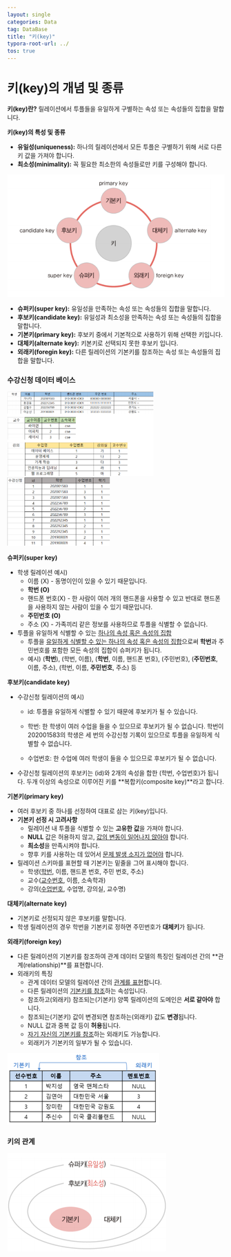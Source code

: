 ```yaml
---
layout: single
categories: Data
tag: DataBase
title: "키(key)"
typora-root-url: ../
tos: true
---
```


# 키(key)의 개념 및 종류

**키(key)란?** 릴레이션에서 투플들을 유일하게 구별하는 속성 또는 속성들의 집합을 말합니다.



**키(key)의 특성 및 종류**

- **유일성(uniqueness):** 하나의 릴레이션에서 모든 투플은 구별하기 위해 서로 다른 키 값을 가져야 합니다.
- **최소성(minimality):** 꼭 필요한 최소한의 속성들로만 키를 구성해야 합니다.



<img src="/images/2024-03-14-key/image-20240314105752398.png" alt="image-20240314105752398" style="zoom: 80%;" />

- **슈퍼키(super key):** 유일성을 만족하는 속성 또는 속성들의 집합을 말합니다.
- **후보키(candidate key):** 유일성과 최소성을 만족하는 속성 또는 속성들의 집합을 말합니다.
- **기본키(primary key):** 후보키 중에서 기본적으로 사용하기 위해 선택한 키입니다.
- **대체키(alternate key):** 키본키로 선택되지 못한 후보키 입니다.
- **외래키(foregin key):** 다른 릴레이션의 기본키를 참조하는 속성 또는 속성들의 집합을 말합니다.



### **수강신청 데이터 베이스**

<img src="/images/2024-03-14-key/image-20240314110403735.png" alt="image-20240314110403735" style="zoom:50%;" /><img src="/images/2024-03-14-key/image-20240314110440120.png" alt="image-20240314110440120" style="zoom:50%;" />



**슈퍼키(super key)**

- 학생 릴레이션 예시)
  - 이름 (X) - 동명이인이 있을 수 있기 때문입니다.
  - **학번 (O)**
  - 핸드폰 번호(X) - 한 사람이 여러 개의 핸드폰을 사용할 수 있고 반대로 핸드폰을 사용하지 않는 사람이 있을 수 있기 때문입니다.
  - **주민번호 (O)**
  - 주소 (X) - 가족끼리 같은 정보를 사용하므로 투플을 식별할 수 없습니다.
- 투플을 유일하게 식별할 수 있는 <u>하나의 속성 혹은 속성의 집합</u>
  - 투플을 <u>유일하게 식별할 수 있는 하나의 속성 혹은 속성의 집합</u>으로써 **학번**과 주민번호를 포함한 모든 속성의 집합이 슈퍼키가 됩니다.
  - 예시) (**학번**), (학번, 이름), (**학번**, 이름, 핸드폰 번호), (주민번호), (**주민번호**, 이름, 주소), (학번, 이름, **주민번호**, 주소) 등



**후보키(candidate key)**

- 수강신청 릴레이션의 예시)

  - id: 투플을 유일하게 식별할 수 있기 때문에 후보키가 될 수 있습니다.

  - 학번: 한 학생이 여러 수업을 들을 수 있으므로 후보키가 될 수 없습니다. 학번이 202001583의 학생은 세 번의 수강신청 기록이 있으므로 투플을 유일하게 식별할 수 없습니다.
  - 수업번호: 한 수업에 여러 학생이 들을 수 있으므로 후보키가 될 수 없습니다. 

- 수강신청 릴레이션의 후보키는 (id)와 2개의 속성을 합한 (학번, 수업번호)가 됩니다. 두개 이상의 속성으로 이루어진 키를 **복합키(composite key)**라고 합니다.



**기본키(primary key)**

- 여러 후보키 중 하나를 선정하여 대표로 삼는 키(key)입니다.
- **기본키 선정 시 고려사항**
  - 릴레이션 내 투플을 식별할 수 있는 **고유한 값**을 가져야 합니다.
  - **NULL** 값은 허용하지 않고, <u>값의 변동이 일어나지 않아야</u> 합니다.
  - **최소성**을 만족시켜야 합니다.
  - 향후 키를 사용하는 데 있어서 <u>문제 발생 소지가 없어야</u> 합니다.
- 릴레이션 스키마를 표현할 때 기본키는 밑줄을 그어 표시해야 합니다.
  - 학생(<u>학번</u>, 이름, 핸드폰 번호, 주민 번호, 주소)
  - 교수(<u>교수번호</u>, 이름, 소속학과)
  - 강의(<u>수업번호</u>, 수업명, 강의실, 교수명)



**대체키(alternate key)**

- 기본키로 선정되지 않은 후보키를 말합니다.
- 학생 릴레이션의 경우 학번을 기본키로 정하면 주민번호가 **대체키**가 됩니다.



**외래키(foreign key)**

- 다른 릴레이션의 기본키를 참조하여 관계 데이터 모델의 특징인 릴레이션 간의 **관계(relationship)**를 표현합니다.
- 외래키의 특징
  - 관계 데이터 모델의 릴레이션 간의 <u>관계를 표현</u>합니다.
  - 다른 릴레이션의 <u>기본키를 참조</u>하는 속성입니다.
  - 참조하고(외래키) 참조되는(기본키) 양쪽 릴레이션의 도메인은 **서로 같아야** 합니다.
  - 참조되는(기본키) 값이 변경되면 참조하는(외래키) 값도 **변경**됩니다.
  - NULL 값과 중복 값 등이 **허용**됩니다.
  - <u>자기 자신의 기본키를 참조</u>하는 외래키도 가능합니다.
  - 외래키가 기본키의 일부가 될 수 있습니다.

![image-20240314113619817](/images/2024-03-14-key/image-20240314113619817.png)



### 키의 관계

![image-20240314113647870](/images/2024-03-14-key/image-20240314113647870.png)











